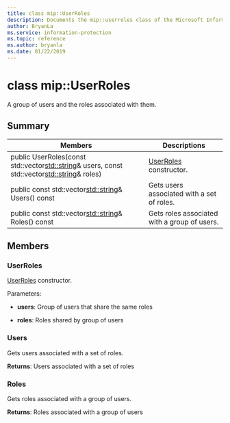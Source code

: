 ```yaml
---
title: class mip::UserRoles 
description: Documents the mip::userroles class of the Microsoft Information Protection (MIP) SDK.
author: BryanLa
ms.service: information-protection
ms.topic: reference
ms.author: bryanla
ms.date: 01/22/2019
---
```


# class mip::UserRoles 
A group of users and the roles associated with them.
  
## Summary
 Members                        | Descriptions                                
--------------------------------|---------------------------------------------
public UserRoles(const std::vector<std::string>& users, const std::vector<std::string>& roles)  |  [UserRoles](class_mip_userroles.md) constructor.
public const std::vector<std::string>& Users() const  |  Gets users associated with a set of roles.
public const std::vector<std::string>& Roles() const  |  Gets roles associated with a group of users.
  
## Members
  
### UserRoles
[UserRoles](class_mip_userroles.md) constructor.

Parameters:  
* **users**: Group of users that share the same roles 


* **roles**: Roles shared by group of users


  
### Users
Gets users associated with a set of roles.

  
**Returns**: Users associated with a set of roles
  
### Roles
Gets roles associated with a group of users.

  
**Returns**: Roles associated with a group of users